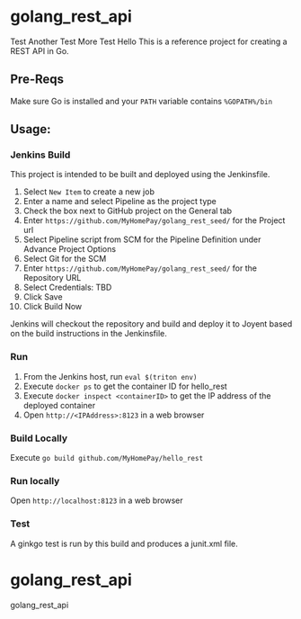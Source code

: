 # golang_rest_api
Test
Another Test
More Test
Hello
This is a reference project for creating a REST API in Go.

## Pre-Reqs
Make sure Go is installed and your `PATH` variable contains `%GOPATH%/bin`

## Usage:

### Jenkins Build
This project is intended to be built and deployed using the Jenkinsfile.

1.  Select `New Item` to create a new job
2.  Enter a name and select Pipeline as the project type
3.  Check the box next to GitHub project on the General tab
4.  Enter `https://github.com/MyHomePay/golang_rest_seed/` for the Project url
5.  Select Pipeline script from SCM for the Pipeline Definition under Advance Project Options
6.  Select Git for the SCM
7.  Enter `https://github.com/MyHomePay/golang_rest_seed/` for the Repository URL
8.  Select Credentials: TBD
9.  Click Save
10. Click Build Now

Jenkins will checkout the repository and build and deploy it to Joyent based on the build instructions in the Jenkinsfile.

### Run
1. From the Jenkins host, run `eval $(triton env)`
2. Execute `docker ps` to get the container ID for hello_rest
3. Execute `docker inspect <containerID>` to get the IP address of the deployed container
4. Open `http://<IPAddress>:8123` in a web browser

### Build Locally
Execute `go build github.com/MyHomePay/hello_rest`

### Run locally
Open `http://localhost:8123` in a web browser

### Test
A ginkgo test is run by this build and produces a junit.xml file.

# golang_rest_api
golang_rest_api
